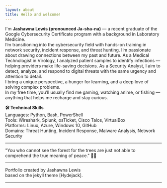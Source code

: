 ```yaml
---
layout: about
title: Hello and welcome!
---
```


I'm **Jashawna Lewis (pronounced Ja-sha-na)** — a recent graduate of the Google Cybersecurity Certificate program with a background in Laboratory Medicine. <br>
I’m transitioning into the cybersecurity field with hands-on training in network security, incident response, and threat hunting.
I’m passionate about drawing connections between my past and future. As a Medical Technologist in Virology, I analyzed patient samples to identify infections — helping providers make life-saving decisions. As a Security Analyst, I aim to detect, analyze, and respond to digital threats with the same urgency and attention to detail.<br>
I bring a unique perspective, a hunger for learning, and a deep love of solving complex problems.<br>
In my free time, you’ll usually find me gaming, watching anime, or fishing — anything that helps me recharge and stay curious.

**🛠️ Technical Skills<br>**
Languages: Python, Bash, PowerShell<br>
Tools: Wireshark, Splunk, osTicket, Cisco Talos, VirtualBox<br>
Platforms: Linux, Azure, Windows 10, GitHub<br>
Domains: Threat Hunting, Incident Response, Malware Analysis, Network Security<br>

***


"You who cannot see the forest for the trees are just not able to comprehend the true meaning of peace." 🌳🌳





***

Portfolio created by Jashawna Lewis <br>
based on the jekyll theme [Hydejack].

***





<!--author-->


